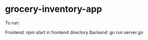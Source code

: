 # grocery-inventory-app

To run:

Frontend: npm start in frontend directory 
Backend: go run server.go
